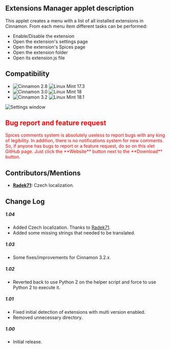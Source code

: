## Extensions Manager applet description

This applet creates a menu with a list of all installed extensions in Cinnamon. From each menu item different tasks can be performed:

- Enable/Disable the extension
- Open the extension's settings page
- Open the extension's Spices page
- Open the extension folder
- Open its extension.js file

## Compatibility

- ![Cinnamon 2.8](https://cdn.rawgit.com/Odyseus/CinnamonTools/master/0MiscFiles/MyBadges/Cinnamon-2.8.svg) ![Linux Mint 17.3](https://cdn.rawgit.com/Odyseus/CinnamonTools/master/0MiscFiles/MyBadges/Linux_Mint-17.3.svg)
- ![Cinnamon 3.0](https://cdn.rawgit.com/Odyseus/CinnamonTools/master/0MiscFiles/MyBadges/Cinnamon-3.0.svg) ![Linux Mint 18](https://cdn.rawgit.com/Odyseus/CinnamonTools/master/0MiscFiles/MyBadges/Linux_Mint-18.svg)
- ![Cinnamon 3.2](https://cdn.rawgit.com/Odyseus/CinnamonTools/master/0MiscFiles/MyBadges/Cinnamon-3.2.svg) ![Linux Mint 18.1](https://cdn.rawgit.com/Odyseus/CinnamonTools/master/0MiscFiles/MyBadges/Linux_Mint-18.1.svg)

![Settings window](https://raw.githubusercontent.com/Odyseus/CinnamonTools/master/Applets/0dyseus%40ExtensionsManager/screenshot2.png "Settings window")

<h2 style="color:red;"> Bug report and feature request</h2>
<span style="color:red;">
Spices comments system is absolutely useless to report bugs with any king of legibility. In addition, there is no notifications system for new comments. So, if anyone has bugs to report or a feature request, do so on this xlet GitHub page. Just click the **Website** button next to the **Download** button.
</span>

## Contributors/Mentions
- **[Radek71](https://github.com/Radek71):** Czech localization.

## Change Log

##### 1.04
- Added Czech localization. Thanks to [Radek71](https://github.com/Radek71).
- Added some missing strings that needed to be translated.

##### 1.03
- Some fixes/improvements for Cinnamon 3.2.x.

##### 1.02
- Reverted back to use Python 2 on the helper script and force to use Python 2 to execute it.

##### 1.01
- Fixed initial detection of extensions with multi version enabled.
- Removed unnecessary directory.

##### 1.00
- Initial release.
